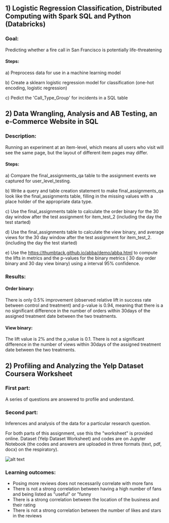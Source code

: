 ## 1) Logistic Regression Classification, Distributed Computing with Spark SQL and Python (Databricks)

### Goal:

Predicting whether a fire call in San Francisco is potentially life-threatening

#### Steps:
a) Preprocess data for use in a machine learning model

b) Create a sklearn logistic regression model for classification (one-hot encoding, logistic regression)

c) Pedict the 'Call_Type_Group' for incidents in a SQL table


## 2) Data Wrangling, Analysis and AB Testing, an e-Commerce Website in SQL
### Description:

Running an experiment at an item-level, which means all users who visit will see the same page, but the layout of different item pages may differ. 

#### Steps:
a) Compare the final_assignments_qa table to the assignment events we captured for user_level_testing. 

b) Write a query and table creation statement to make final_assignments_qa look like the final_assignments table, filling in the missing values with a place holder of the appropriate data type.

c) Use the final_assignments table to calculate the order binary for the 30 day window after the test assignment for item_test_2 (including the day the test started)

d) Use the final_assignments table to calculate the view binary, and average views for the 30 day window after the test assignment for item_test_2. (including the day the test started)

e) Use the https://thumbtack.github.io/abba/demo/abba.html to compute the lifts in metrics and the p-values for the binary metrics ( 30 day order binary and 30 day view binary) using a interval 95% confidence.

### Results:
#### Order binary:
There is only 0.5% improvement (observed relative lift in success rate between control and treatment) and p-value is 0.94, meaning that there is a no significant difference in the number of orders within 30days of the assigned treatment date between the two treatments.

#### View binary:
The lift value is 2% and the p_value is 0.1. There is not a significant difference in the number of views within 30days of the assigned treatment date between the two treatments.



## 2) Profiling and Analyzing the Yelp Dataset Coursera Worksheet
### First part:
A series of questions are answered to profile and understand. 
### Second part: 
Inferences and analysis of the data for a particular research question.

For both parts of this assignment, use this the "worksheet" is provided online. Dataset (Yelp Dataset Worksheet) and codes are on Jupyter Notebook (the codes and answers are uploaded in three formats (text, pdf, docx) on the respiratory). 


![alt text](https://github.com/MerEsf/SQLforDataScienceProject/blob/master/Yelp.png)

### Learning outcomes:
- Posing more reviews does not necessarily correlate with more fans
- There is not a strong correlation between having a high number of fans and being listed as "useful" or "funny
- There is a strong correlation between the location of the business and their rating
- There is not a strong correlation between the number of likes and stars in the reviews
